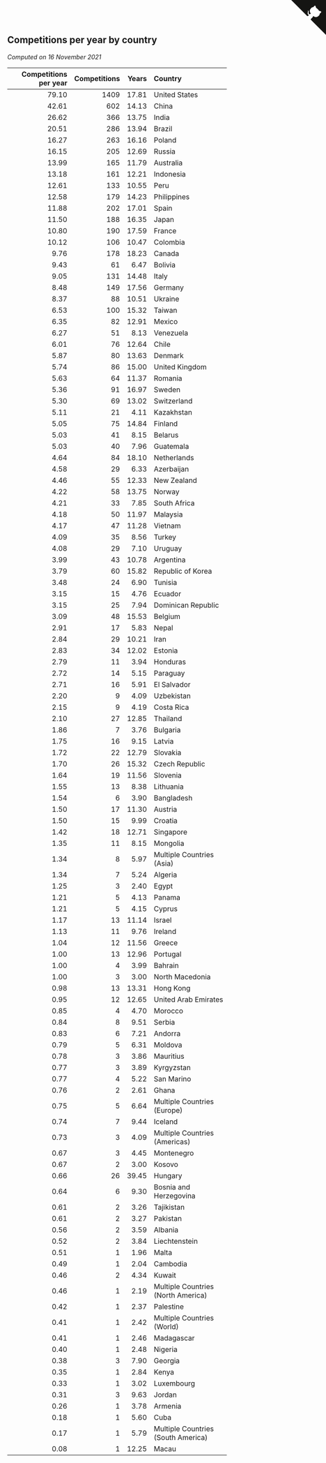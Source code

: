 ## Competitions per year by country

*Computed on 16 November 2021*

| Competitions per year | Competitions | Years | Country |
| ---: | ---: | ---: | :--- |
| 79.10 | 1409 | 17.81 | United States |
| 42.61 | 602 | 14.13 | China |
| 26.62 | 366 | 13.75 | India |
| 20.51 | 286 | 13.94 | Brazil |
| 16.27 | 263 | 16.16 | Poland |
| 16.15 | 205 | 12.69 | Russia |
| 13.99 | 165 | 11.79 | Australia |
| 13.18 | 161 | 12.21 | Indonesia |
| 12.61 | 133 | 10.55 | Peru |
| 12.58 | 179 | 14.23 | Philippines |
| 11.88 | 202 | 17.01 | Spain |
| 11.50 | 188 | 16.35 | Japan |
| 10.80 | 190 | 17.59 | France |
| 10.12 | 106 | 10.47 | Colombia |
| 9.76 | 178 | 18.23 | Canada |
| 9.43 | 61 | 6.47 | Bolivia |
| 9.05 | 131 | 14.48 | Italy |
| 8.48 | 149 | 17.56 | Germany |
| 8.37 | 88 | 10.51 | Ukraine |
| 6.53 | 100 | 15.32 | Taiwan |
| 6.35 | 82 | 12.91 | Mexico |
| 6.27 | 51 | 8.13 | Venezuela |
| 6.01 | 76 | 12.64 | Chile |
| 5.87 | 80 | 13.63 | Denmark |
| 5.74 | 86 | 15.00 | United Kingdom |
| 5.63 | 64 | 11.37 | Romania |
| 5.36 | 91 | 16.97 | Sweden |
| 5.30 | 69 | 13.02 | Switzerland |
| 5.11 | 21 | 4.11 | Kazakhstan |
| 5.05 | 75 | 14.84 | Finland |
| 5.03 | 41 | 8.15 | Belarus |
| 5.03 | 40 | 7.96 | Guatemala |
| 4.64 | 84 | 18.10 | Netherlands |
| 4.58 | 29 | 6.33 | Azerbaijan |
| 4.46 | 55 | 12.33 | New Zealand |
| 4.22 | 58 | 13.75 | Norway |
| 4.21 | 33 | 7.85 | South Africa |
| 4.18 | 50 | 11.97 | Malaysia |
| 4.17 | 47 | 11.28 | Vietnam |
| 4.09 | 35 | 8.56 | Turkey |
| 4.08 | 29 | 7.10 | Uruguay |
| 3.99 | 43 | 10.78 | Argentina |
| 3.79 | 60 | 15.82 | Republic of Korea |
| 3.48 | 24 | 6.90 | Tunisia |
| 3.15 | 15 | 4.76 | Ecuador |
| 3.15 | 25 | 7.94 | Dominican Republic |
| 3.09 | 48 | 15.53 | Belgium |
| 2.91 | 17 | 5.83 | Nepal |
| 2.84 | 29 | 10.21 | Iran |
| 2.83 | 34 | 12.02 | Estonia |
| 2.79 | 11 | 3.94 | Honduras |
| 2.72 | 14 | 5.15 | Paraguay |
| 2.71 | 16 | 5.91 | El Salvador |
| 2.20 | 9 | 4.09 | Uzbekistan |
| 2.15 | 9 | 4.19 | Costa Rica |
| 2.10 | 27 | 12.85 | Thailand |
| 1.86 | 7 | 3.76 | Bulgaria |
| 1.75 | 16 | 9.15 | Latvia |
| 1.72 | 22 | 12.79 | Slovakia |
| 1.70 | 26 | 15.32 | Czech Republic |
| 1.64 | 19 | 11.56 | Slovenia |
| 1.55 | 13 | 8.38 | Lithuania |
| 1.54 | 6 | 3.90 | Bangladesh |
| 1.50 | 17 | 11.30 | Austria |
| 1.50 | 15 | 9.99 | Croatia |
| 1.42 | 18 | 12.71 | Singapore |
| 1.35 | 11 | 8.15 | Mongolia |
| 1.34 | 8 | 5.97 | Multiple Countries (Asia) |
| 1.34 | 7 | 5.24 | Algeria |
| 1.25 | 3 | 2.40 | Egypt |
| 1.21 | 5 | 4.13 | Panama |
| 1.21 | 5 | 4.15 | Cyprus |
| 1.17 | 13 | 11.14 | Israel |
| 1.13 | 11 | 9.76 | Ireland |
| 1.04 | 12 | 11.56 | Greece |
| 1.00 | 13 | 12.96 | Portugal |
| 1.00 | 4 | 3.99 | Bahrain |
| 1.00 | 3 | 3.00 | North Macedonia |
| 0.98 | 13 | 13.31 | Hong Kong |
| 0.95 | 12 | 12.65 | United Arab Emirates |
| 0.85 | 4 | 4.70 | Morocco |
| 0.84 | 8 | 9.51 | Serbia |
| 0.83 | 6 | 7.21 | Andorra |
| 0.79 | 5 | 6.31 | Moldova |
| 0.78 | 3 | 3.86 | Mauritius |
| 0.77 | 3 | 3.89 | Kyrgyzstan |
| 0.77 | 4 | 5.22 | San Marino |
| 0.76 | 2 | 2.61 | Ghana |
| 0.75 | 5 | 6.64 | Multiple Countries (Europe) |
| 0.74 | 7 | 9.44 | Iceland |
| 0.73 | 3 | 4.09 | Multiple Countries (Americas) |
| 0.67 | 3 | 4.45 | Montenegro |
| 0.67 | 2 | 3.00 | Kosovo |
| 0.66 | 26 | 39.45 | Hungary |
| 0.64 | 6 | 9.30 | Bosnia and Herzegovina |
| 0.61 | 2 | 3.26 | Tajikistan |
| 0.61 | 2 | 3.27 | Pakistan |
| 0.56 | 2 | 3.59 | Albania |
| 0.52 | 2 | 3.84 | Liechtenstein |
| 0.51 | 1 | 1.96 | Malta |
| 0.49 | 1 | 2.04 | Cambodia |
| 0.46 | 2 | 4.34 | Kuwait |
| 0.46 | 1 | 2.19 | Multiple Countries (North America) |
| 0.42 | 1 | 2.37 | Palestine |
| 0.41 | 1 | 2.42 | Multiple Countries (World) |
| 0.41 | 1 | 2.46 | Madagascar |
| 0.40 | 1 | 2.48 | Nigeria |
| 0.38 | 3 | 7.90 | Georgia |
| 0.35 | 1 | 2.84 | Kenya |
| 0.33 | 1 | 3.02 | Luxembourg |
| 0.31 | 3 | 9.63 | Jordan |
| 0.26 | 1 | 3.78 | Armenia |
| 0.18 | 1 | 5.60 | Cuba |
| 0.17 | 1 | 5.79 | Multiple Countries (South America) |
| 0.08 | 1 | 12.25 | Macau |


<a href="https://github.com/jonatanklosko/wca_statistics" class="github-corner" aria-label="View source on Github"><svg width="80" height="80" viewBox="0 0 250 250" style="fill:#151513; color:#fff; position: absolute; top: 0; border: 0; right: 0;" aria-hidden="true"><path d="M0,0 L115,115 L130,115 L142,142 L250,250 L250,0 Z"></path><path d="M128.3,109.0 C113.8,99.7 119.0,89.6 119.0,89.6 C122.0,82.7 120.5,78.6 120.5,78.6 C119.2,72.0 123.4,76.3 123.4,76.3 C127.3,80.9 125.5,87.3 125.5,87.3 C122.9,97.6 130.6,101.9 134.4,103.2" fill="currentColor" style="transform-origin: 130px 106px;" class="octo-arm"></path><path d="M115.0,115.0 C114.9,115.1 118.7,116.5 119.8,115.4 L133.7,101.6 C136.9,99.2 139.9,98.4 142.2,98.6 C133.8,88.0 127.5,74.4 143.8,58.0 C148.5,53.4 154.0,51.2 159.7,51.0 C160.3,49.4 163.2,43.6 171.4,40.1 C171.4,40.1 176.1,42.5 178.8,56.2 C183.1,58.6 187.2,61.8 190.9,65.4 C194.5,69.0 197.7,73.2 200.1,77.6 C213.8,80.2 216.3,84.9 216.3,84.9 C212.7,93.1 206.9,96.0 205.4,96.6 C205.1,102.4 203.0,107.8 198.3,112.5 C181.9,128.9 168.3,122.5 157.7,114.1 C157.9,116.9 156.7,120.9 152.7,124.9 L141.0,136.5 C139.8,137.7 141.6,141.9 141.8,141.8 Z" fill="currentColor" class="octo-body"></path></svg></a><style>.github-corner:hover .octo-arm{animation:octocat-wave 560ms ease-in-out}@keyframes octocat-wave{0%,100%{transform:rotate(0)}20%,60%{transform:rotate(-25deg)}40%,80%{transform:rotate(10deg)}}@media (max-width:500px){.github-corner:hover .octo-arm{animation:none}.github-corner .octo-arm{animation:octocat-wave 560ms ease-in-out}}</style>
